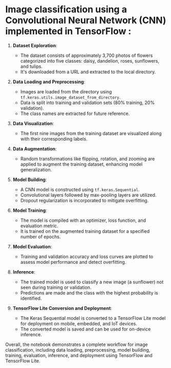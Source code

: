 # Image classification using a Convolutional Neural Network (CNN) implemented in TensorFlow :
1. **Dataset Exploration**:
   - The dataset consists of approximately 3,700 photos of flowers categorized into five classes: daisy, dandelion, roses, sunflowers, and tulips.
   - It's downloaded from a URL and extracted to the local directory.

2. **Data Loading and Preprocessing**:
   - Images are loaded from the directory using `tf.keras.utils.image_dataset_from_directory`.
   - Data is split into training and validation sets (80% training, 20% validation).
   - The class names are extracted for future reference.

3. **Data Visualization**:
   - The first nine images from the training dataset are visualized along with their corresponding labels.

4. **Data Augmentation**:
   - Random transformations like flipping, rotation, and zooming are applied to augment the training dataset, enhancing model generalization.

5. **Model Building**:
   - A CNN model is constructed using `tf.keras.Sequential`.
   - Convolutional layers followed by max-pooling layers are utilized.
   - Dropout regularization is incorporated to mitigate overfitting.

6. **Model Training**:
   - The model is compiled with an optimizer, loss function, and evaluation metric.
   - It is trained on the augmented training dataset for a specified number of epochs.

7. **Model Evaluation**:
   - Training and validation accuracy and loss curves are plotted to assess model performance and detect overfitting.

8. **Inference**:
   - The trained model is used to classify a new image (a sunflower) not seen during training or validation.
   - Predictions are made and the class with the highest probability is identified.

9. **TensorFlow Lite Conversion and Deployment**:
   - The Keras Sequential model is converted to a TensorFlow Lite model for deployment on mobile, embedded, and IoT devices.
   - The converted model is saved and can be used for on-device inference.

Overall, the notebook demonstrates a complete workflow for image classification, including data loading, preprocessing, model building, training, evaluation, inference, and deployment using TensorFlow and TensorFlow Lite.
